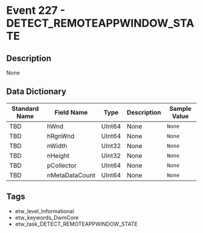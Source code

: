 # Event 227 - DETECT_REMOTEAPPWINDOW_STATE

## Description
None

## Data Dictionary
|Standard Name|Field Name|Type|Description|Sample Value|
|---|---|---|---|---|
|TBD|hWnd|UInt64|None|`None`|
|TBD|hRgnWnd|UInt64|None|`None`|
|TBD|nWidth|UInt32|None|`None`|
|TBD|nHeight|UInt32|None|`None`|
|TBD|pCollector|UInt64|None|`None`|
|TBD|nMetaDataCount|UInt64|None|`None`|

## Tags
* etw_level_Informational
* etw_keywords_DwmCore
* etw_task_DETECT_REMOTEAPPWINDOW_STATE